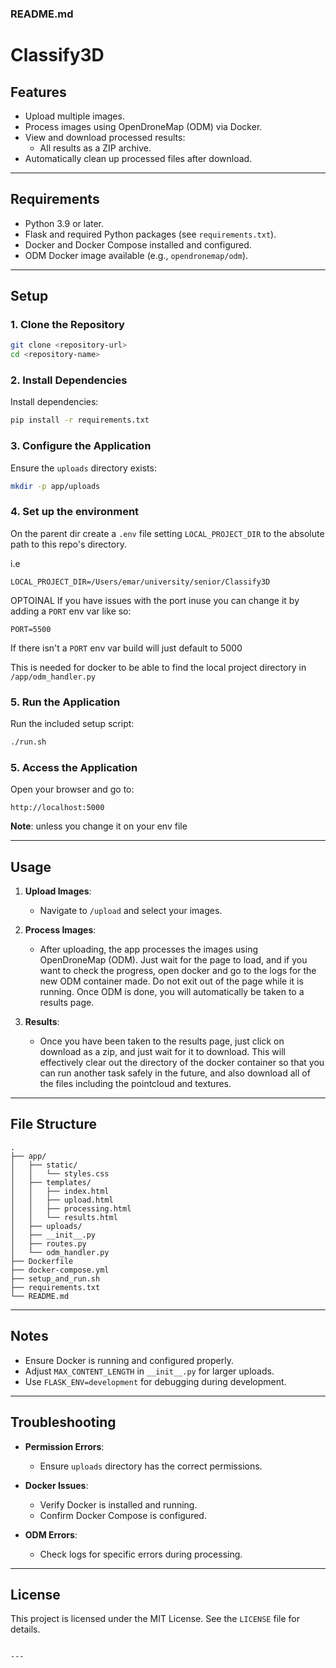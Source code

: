 ### **README.md**

# Classify3D

## **Features**
- Upload multiple images.
- Process images using OpenDroneMap (ODM) via Docker.
- View and download processed results:
  - All results as a ZIP archive.
- Automatically clean up processed files after download.

---

## **Requirements**
- Python 3.9 or later.
- Flask and required Python packages (see `requirements.txt`).
- Docker and Docker Compose installed and configured.
- ODM Docker image available (e.g., `opendronemap/odm`).

---

## **Setup**

### **1. Clone the Repository**

```bash
git clone <repository-url>
cd <repository-name>
```

### **2. Install Dependencies**

Install dependencies:

```bash
pip install -r requirements.txt
```

### **3. Configure the Application**

Ensure the `uploads` directory exists:

```bash
mkdir -p app/uploads
```

### **4. Set up the environment**
On the parent dir create a `.env` file setting `LOCAL_PROJECT_DIR` to the absolute path to this repo's directory. 

i.e 

``` env
LOCAL_PROJECT_DIR=/Users/emar/university/senior/Classify3D
```

OPTOINAL
If you have issues with the port inuse you can change it by adding a    `PORT` env var like so:

``` env
PORT=5500
```

If there isn't a `PORT` env var build will just default to 5000

This is needed for docker to be able to find the local project directory in `/app/odm_handler.py`

### **5. Run the Application**
Run the included setup script:
```bash
./run.sh
```

### **5. Access the Application**
Open your browser and go to:

```
http://localhost:5000
```

**Note**: unless you change it on your env file

---

## **Usage**
1. **Upload Images**:
   - Navigate to `/upload` and select your images.

2. **Process Images**:
   - After uploading, the app processes the images using OpenDroneMap (ODM). Just wait for the page to load, and if you want to check the progress, open docker and go to the logs for the new ODM container made. Do not exit out of the page while it is running. Once ODM is done, you will automatically be taken to a results page.

3. **Results**:
   - Once you have been taken to the results page, just click on download as a zip, and just wait for it to download. This will effectively clear out the directory of the docker container so that you can run another task safely in the future, and also download all of the files including the pointcloud and textures.

---

## **File Structure**
```
.
├── app/
│   ├── static/
│   │   └── styles.css
│   ├── templates/
│   │   ├── index.html
│   │   ├── upload.html
│   │   ├── processing.html
│   │   └── results.html
│   ├── uploads/
│   ├── __init__.py
│   ├── routes.py
│   └── odm_handler.py
├── Dockerfile
├── docker-compose.yml
├── setup_and_run.sh
├── requirements.txt
└── README.md
```

---

## **Notes**
- Ensure Docker is running and configured properly.
- Adjust `MAX_CONTENT_LENGTH` in `__init__.py` for larger uploads.
- Use `FLASK_ENV=development` for debugging during development.

---

## **Troubleshooting**
- **Permission Errors**:
  - Ensure `uploads` directory has the correct permissions.

- **Docker Issues**:
  - Verify Docker is installed and running.
  - Confirm Docker Compose is configured.

- **ODM Errors**:
  - Check logs for specific errors during processing.

---

## **License**
This project is licensed under the MIT License. See the `LICENSE` file for details.
```

---
